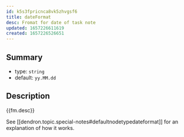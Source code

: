 ```yaml
---
id: k5s3fpricnca8vk5zhvgsf6
title: dateFormat
desc: Fromat for date of task note
updated: 1657226611619
created: 1657226526651
---
```


## Summary
- type: `string`
- default: `yy.MM.dd`

## Description

{{fm.desc}}

See [[dendron.topic.special-notes#defaultnodetypedateformat]] for an explanation of how it works.
